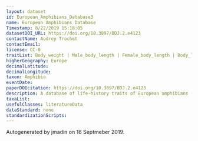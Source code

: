```yaml
---
layout: dataset
id: European_Amphibians_Database3
name: European Amphibians Database
Timestamp: 8/22/2019 15:18:05
datasetDOI_URL: https://doi.org/10.3897/BDJ.2.e4123
contactName: Audrey Trochet
contactEmail: 
license: CC-0
traitList: Body_weight | Male_body_length | Female_body_length | Body_length | Foot length | Tibia length | Hind limb length | Metamorphosis size | Number of eggs | Survival rates in adults | Sexual maturity | Movement ability
higherGeography: Europe
decimalLatitude: 
decimalLongitude: 
taxon: Amphibia
eventDate: 
paperDOIcitation: https://doi.org/10.3897/BDJ.2.e4123
description: A database of life-history traits of European amphibians (collection of data from literature)
taxaList: 
usefulClasses: literatureData
dataStandard: none
standardizationScripts: 
---
```


Autogenerated by jmadin on 16 Septmeber 2019.
